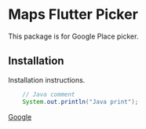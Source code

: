 # Maps Flutter Picker

This package is for Google Place picker.

## Installation

Installation instructions.

```java
    // Java comment
    System.out.println("Java print");
```

[Google](https://www.google.com)